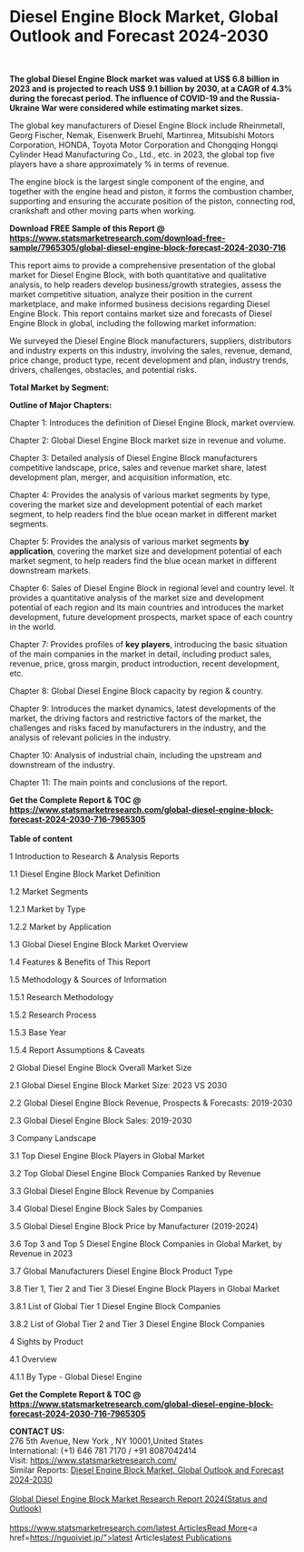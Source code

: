 <h1>Diesel Engine Block Market, Global Outlook and Forecast 2024-2030</h1><br/><p><strong>The global Diesel Engine Block market was valued at US$ 6.8 billion in 2023 and is projected to reach US$ 9.1 billion by 2030, at a <strong>CAGR</strong> of 4.3% during the forecast period. The influence of COVID-19 and the Russia-Ukraine War were considered while estimating market sizes.</strong></p><p>The global key manufacturers of Diesel Engine Block include Rheinmetall, Georg Fischer, Nemak, Eisenwerk Bruehl, Martinrea, Mitsubishi Motors Corporation, HONDA, Toyota Motor Corporation and Chongqing Hongqi Cylinder Head Manufacturing Co., Ltd., etc. in 2023, the global top five players have a share approximately % in terms of revenue.</p><p>The engine block is the largest single component of the engine, and together with the engine head and piston, it forms the combustion chamber, supporting and ensuring the accurate position of the piston, connecting rod, crankshaft and other moving parts when working.</p><p><strong>Download FREE Sample of this Report @ <a href="https://www.statsmarketresearch.com/download-free-sample/7965305/global-diesel-engine-block-forecast-2024-2030-716">https://www.statsmarketresearch.com/download-free-sample/7965305/global-diesel-engine-block-forecast-2024-2030-716</a></strong></p><p>This report aims to provide a comprehensive presentation of the global market for Diesel Engine Block, with both quantitative and qualitative analysis, to help readers develop business/growth strategies, assess the market competitive situation, analyze their position in the current marketplace, and make informed business decisions regarding Diesel Engine Block. This report contains market size and forecasts of Diesel Engine Block in global, including the following market information:</p><p>We surveyed the Diesel Engine Block manufacturers, suppliers, distributors and industry experts on this industry, involving the sales, revenue, demand, price change, product type, recent development and plan, industry trends, drivers, challenges, obstacles, and potential risks.</p><p><strong>Total Market by Segment:</strong></p><p><strong>Outline of Major Chapters:</strong></p><p>Chapter 1: Introduces the definition of Diesel Engine Block, market overview.</p><p>Chapter 2: Global Diesel Engine Block market size in revenue and volume.</p><p>Chapter 3: Detailed analysis of Diesel Engine Block manufacturers competitive landscape, price, sales and revenue market share, latest development plan, merger, and acquisition information, etc.</p><p>Chapter 4: Provides the analysis of various market segments by type, covering the market size and development potential of each market segment, to help readers find the blue ocean market in different market segments.</p><p>Chapter 5: Provides the analysis of various market segments <strong>by application</strong>, covering the market size and development potential of each market segment, to help readers find the blue ocean market in different downstream markets.</p><p>Chapter 6: Sales of Diesel Engine Block in regional level and country level. It provides a quantitative analysis of the market size and development potential of each region and its main countries and introduces the market development, future development prospects, market space of each country in the world.</p><p>Chapter 7: Provides profiles of <strong>key players</strong>, introducing the basic situation of the main companies in the market in detail, including product sales, revenue, price, gross margin, product introduction, recent development, etc.</p><p>Chapter 8: Global Diesel Engine Block capacity by region & country.</p><p>Chapter 9: Introduces the market dynamics, latest developments of the market, the driving factors and restrictive factors of the market, the challenges and risks faced by manufacturers in the industry, and the analysis of relevant policies in the industry.</p><p>Chapter 10: Analysis of industrial chain, including the upstream and downstream of the industry.</p><p>Chapter 11: The main points and conclusions of the report.</p><div><b>Get the Complete Report & TOC @ <a href="https://www.statsmarketresearch.com/global-diesel-engine-block-forecast-2024-2030-716-7965305">https://www.statsmarketresearch.com/global-diesel-engine-block-forecast-2024-2030-716-7965305</a></b></div><br><b>Table of content</b><p>1 Introduction to Research & Analysis Reports<br />
 
  1.1 Diesel Engine Block Market Definition<br />
 
  1.2 Market Segments<br />
 
  1.2.1 Market by Type<br />
 
  1.2.2 Market by Application<br />
 
  1.3 Global Diesel Engine Block Market Overview<br />
 
  1.4 Features & Benefits of This Report<br />
 
  1.5 Methodology & Sources of Information<br />
 
  1.5.1 Research Methodology<br />
 
  1.5.2 Research Process<br />
 
  1.5.3 Base Year<br />
 
  1.5.4 Report Assumptions & Caveats<br />
 
 2 Global Diesel Engine Block Overall Market Size<br />
 
  2.1 Global Diesel Engine Block Market Size: 2023 VS 2030<br />
 
  2.2 Global Diesel Engine Block Revenue, Prospects & Forecasts: 2019-2030<br />
 
  2.3 Global Diesel Engine Block Sales: 2019-2030<br />
 
 3 Company Landscape<br />
 
  3.1 Top Diesel Engine Block Players in Global Market<br />
 
  3.2 Top Global Diesel Engine Block Companies Ranked by Revenue<br />
 
  3.3 Global Diesel Engine Block Revenue by Companies<br />
 
  3.4 Global Diesel Engine Block Sales by Companies<br />
 
  3.5 Global Diesel Engine Block Price by Manufacturer (2019-2024)<br />
 
  3.6 Top 3 and Top 5 Diesel Engine Block Companies in Global Market, by Revenue in 2023<br />
 
  3.7 Global Manufacturers Diesel Engine Block Product Type<br />
 
  3.8 Tier 1, Tier 2 and Tier 3 Diesel Engine Block Players in Global Market<br />
 
  3.8.1 List of Global Tier 1 Diesel Engine Block Companies<br />
 
  3.8.2 List of Global Tier 2 and Tier 3 Diesel Engine Block Companies<br />
 
 4 Sights by Product<br />
 
  4.1 Overview<br />
 
  4.1.1 By Type - Global Diesel Engine<br><div><b>Get the Complete Report & TOC @ <a href="https://www.statsmarketresearch.com/global-diesel-engine-block-forecast-2024-2030-716-7965305">https://www.statsmarketresearch.com/global-diesel-engine-block-forecast-2024-2030-716-7965305</a></b></div></p> <b>CONTACT US:</b><br>276 5th Avenue, New York , NY 10001,United States<br>International: (+1) 646 781 7170 / +91 8087042414<br>Visit: <a href="https://www.statsmarketresearch.com/">https://www.statsmarketresearch.com/</a><br>Similar Reports: <a href="https://www.statsmarketresearch.com/global-diesel-engine-block-forecast-2024-2030-716-7965305">Diesel Engine Block Market, Global Outlook and Forecast 2024-2030</a><br/><br/><a href="https://www.statsmarketresearch.com/global-diesel-engine-block-forecast-2024-2030-716-7965305">Global Diesel Engine Block Market Research Report 2024(Status and Outlook)</a><br/><br/><a href="https://gyeongbokgung.com">https://www.statsmarketresearch.com/</a><a href="https://hallyeomaritime.com">latest Articles</a><a href="https://jingwansa.com">Read More</a><a href=https://nguoiviet.jp/">latest Articles</a><a href="https://www.intelmarketresearch.com/">latest Publications</a>